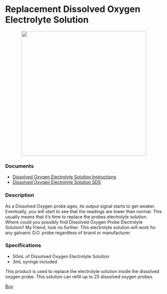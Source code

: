 # Replacement Dissolved Oxygen Electrolyte Solution

<img src="./DO-Electrolyte-Solution-01.jpg" style="display: block; margin: auto;" width="400">

### Documents
* [ Dissolved Oxygen Electrolyte Solution Instructions](./do_electrolyte_solution_instructions.pdf)
* [ Dissolved Oxygen Electrolyte Solution SDS](./Dissolved-Oxygen-Electrolyte-Solution-SDS.pdf)

### Description

As a Dissolved Oxygen probe ages, its output signal starts to get weaker. Eventually, you will start to see that the readings are lower than normal. This usually means that it’s time to replace the probes electrolyte solution. Where could you possibly find Dissolved Oxygen Probe Electrolyte Solution? My friend, look no further. This electrolyte solution will work for any galvanic D.O. probe regardless of brand or manufacturer.

### Specifications

* 50mL of Dissolved Oxygen Electrolyte Solution 
* 3mL syringe included

This product is used to replace the electrolyte solution inside the dissolved oxygen probe. This solution can refill up to 25 dissolved oxygen probes.

[Buy](https://atlas-scientific.com/calibration-solutions/dissolved-oxygen-electrolyte-solution/)


